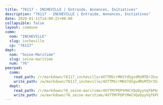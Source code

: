 ```yaml
---
title: "76117 - INCHEVILLE | Entraide, Annonces, Initiatives"
description: "76117 - INCHEVILLE | Entraide, Annonces, Initiatives"
date: 2020-01-11T14:09:21+09:00
collapsible: false
layout: commune
comm:
  nom: "INCHEVILLE"
  slug: incheville
  cp: "76117"
dept:
  nom: "Seine-Maritime"
  slug: seine-maritime
  num: "76"
peerpad:
  comm:
    read_path: /r/markdown/76117_incheville/4XTTM5rrMH37dSgvdMzMTDr35se69XGB7cAa1dcVt1mSzXqbg
    write_path: /w/markdown/76117_incheville/4XTTM5rrMH37dSgvdMzMTDr35se69XGB7cAa1dcVt1mSzXqbg-K3TgURLhLvJRHqx7ZJkNYq4PJwQ97NiB8mv4ujxwZScmsATFtR8CNJNopkQgu6qpBn6TYeT8fL1kBBaFB79PqBnBTNqxZbvTuUoo1yyN63MhxmgJh2trppdpZ2Gt8xSJ8MunAAXt
  dept:
    read_path: /r/markdown/76_seine-maritime/4XTTM7PDPtM4CVQoDyyVqT6Pbvj1SVtndpXJdTDsc7xwdMTdt
    write_path: /w/markdown/76_seine-maritime/4XTTM7PDPtM4CVQoDyyVqT6Pbvj1SVtndpXJdTDsc7xwdMTdt-K3TgUmo7Qwp8ZQz8qKFjC8WCY27ypEpX2c8BXeSV9rrPY1zRZn2SrYwkBXF8VnHkcepiXsccFfKHYuT2JNgSMXxLRaUGRu6o5B3BB15nZxEho97cTz3yC4eRTX4hZM1hcyAZrn8r
---
```


